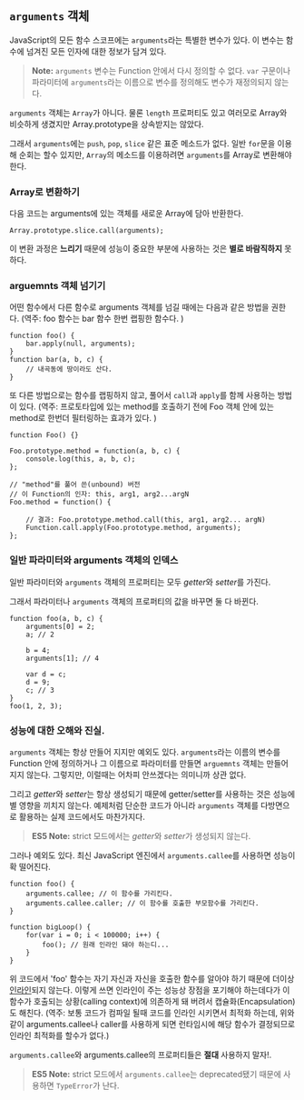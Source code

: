 ## `arguments` 객체

JavaScript의 모든 함수 스코프에는 `arguments`라는 특별한 변수가 있다. 이 변수는 함수에 넘겨진 모든 인자에 대한 정보가 담겨 있다.

> **Note:** `arguments` 변수는 Function 안에서 다시 정의할 수 없다. `var` 구문이나 파라미터에 `arguments`라는 이름으로 변수를 정의해도 변수가 재정의되지 않는다.

`arguments` 객체는 `Array`가 아니다. 물론 `length` 프로퍼티도 있고 여러모로 Array와 비슷하게 생겼지만 Array.prototype을 상속받지는 않았다.

그래서 `arguments`에는 `push`, `pop`, `slice` 같은 표준 메소드가 없다. 일반 `for`문을 이용해 순회는 할수 있지만, `Array`의 메소드를 이용하려면 `arguments`를 Array로 변환해야 한다.

### Array로 변환하기

다음 코드는 arguments에 있는 객체를 새로운 Array에 담아 반환한다.

    Array.prototype.slice.call(arguments);

이 변환 과정은 **느리기** 때문에 성능이 중요한 부분에 사용하는 것은 **별로 바람직하지** 못 하다.

### arguemnts 객체 넘기기

어떤 함수에서 다른 함수로 arguments 객체를 넘길 때에는 다음과 같은 방법을 권한다. (역주: foo 함수는 bar 함수 한번 랩핑한 함수다. )

    function foo() {
        bar.apply(null, arguments);
    }
    function bar(a, b, c) {
        // 내곡동에 땅이라도 산다.
    }

또 다른 방법으로는 함수를 랩핑하지 않고, 풀어서 `call`과 `apply`를 함께 사용하는 방법이 있다. (역주: 프로토타입에 있는 method를 호출하기 전에 Foo 객체 안에 있는 method로 한번더 필터링하는 효과가 있다. )

    function Foo() {}

    Foo.prototype.method = function(a, b, c) {
        console.log(this, a, b, c);
    };

    // "method"를 풀어 쓴(unbound) 버전
    // 이 Function의 인자: this, arg1, arg2...argN
    Foo.method = function() {

        // 결과: Foo.prototype.method.call(this, arg1, arg2... argN)
        Function.call.apply(Foo.prototype.method, arguments);
    };

### 일반 파라미터와 arguments 객체의 인덱스

일반 파라미터와 `arguments` 객체의 프로퍼티는 모두 *getter*와 *setter*를 가진다.

그래서 파라미터나 `arguments` 객체의 프로퍼티의 값을 바꾸면 둘 다 바뀐다.

    function foo(a, b, c) {
        arguments[0] = 2;
        a; // 2

        b = 4;
        arguments[1]; // 4

        var d = c;
        d = 9;
        c; // 3
    }
    foo(1, 2, 3);

### 성능에 대한 오해와 진실.

`arguments` 객체는 항상 만들어 지지만 예외도 있다. `arguments`라는 이름의 변수를 Function 안에 정의하거나 그 이름으로 파라미터를 만들면 `arguemnts` 객체는 만들어지지 않는다. 그렇지만, 이럴때는 어차피 안쓰겠다는 의미니까 상관 없다.

그리고 *getter*와 *setter*는 항상 생성되기 때문에 getter/setter를 사용하는 것은 성능에 별 영향을 끼치지 않는다. 예제처럼 단순한 코드가 아니라 `arguments` 객체를 다방면으로 활용하는 실제 코드에서도 마찬가지다.

> **ES5 Note:** strict 모드에서는 *getter*와 *setter*가 생성되지 않는다.

그러나 예외도 있다. 최신 JavaScript 엔진에서 `arguments.callee`를 사용하면 성능이 확 떨어진다.

    function foo() {
        arguments.callee; // 이 함수를 가리킨다.
        arguments.callee.caller; // 이 함수를 호출한 부모함수를 가리킨다.
    }

    function bigLoop() {
        for(var i = 0; i < 100000; i++) {
            foo(); // 원래 인라인 돼야 하는디...
        }
    }

위 코드에서 'foo' 함수는 자기 자신과 자신을 호출한 함수를 알아야 하기 때문에 더이상 [인라인][1]되지 않는다. 이렇게 쓰면 인라인이 주는 성능상 장점을 포기해야 하는데다가 이 함수가 호출되는 상황(calling context)에 의존하게 돼 버려서 캡슐화(Encapsulation)도 해친다. 
(역주: 보통 코드가 컴파일 될때 코드를 인라인 시키면서 최적화 하는데, 위와 같이 arguments.callee나 caller를 사용하게 되면 런타임시에 해당 함수가 결정되므로 인라인 최적화를 할수가 없다.)

`arguments.callee`와 arguments.callee의 프로퍼티들은 **절대** 사용하지 말자!.

> **ES5 Note:** strict 모드에서 `arguments.callee`는 deprecated됐기 때문에 사용하면 `TypeError`가 난다.

[1]: http://en.wikipedia.org/wiki/Inlining
